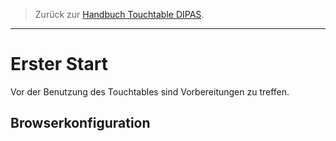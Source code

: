 >Zurück zur [Handbuch Touchtable DIPAS](touchtable.md).

***

# Erster Start
Vor der Benutzung des Touchtables sind Vorbereitungen zu treffen.

## Browserkonfiguration
